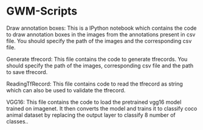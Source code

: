 # GWM-Scripts

Draw annotation boxes: This is a IPython notebook which contains the code to draw annotation boxes in the images from the annotations present in csv file. You should specify the path of the images and the corresponding csv file.

Generate tfrecord: This file contains the code to generate tfrecords. You should specify the path of the images, corresponding csv file and the path to save tfrecord.

ReadingTfRecord: This file contains code to read the tfrecord as string which can also be used to validate the tfrecord.

VGG16: This file contains the code to load the pretrained vgg16 model trained on imagenet. It then converts the model and trains it to classify coco animal dataset by replacing the output layer to classify 8 number of classes..

